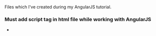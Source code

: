Files which I've created during my AngularJS tutorial.

### Must add script tag in html file while working with AngularJS

- <script src="https://ajax.googleapis.com/ajax/libs/angularjs/1.6.9/angular.min.js"></script>
